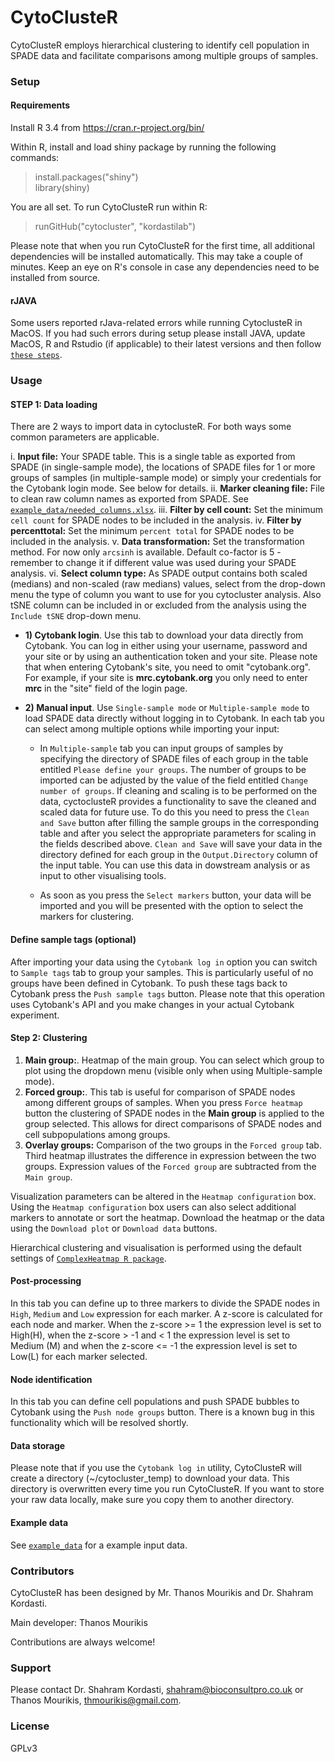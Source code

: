 # CytoClusteR #

CytoClusteR employs hierarchical clustering to identify cell population in SPADE data and facilitate comparisons among multiple groups of samples.

### Setup ###

#### Requirements ####

Install R 3.4 from https://cran.r-project.org/bin/

Within R, install and load shiny package by running the following commands:
> install.packages("shiny")  
> library(shiny)

You are all set. To run CytoClusteR run within R:
> runGitHub("cytocluster", "kordastilab")

Please note that when you run CytoClusteR for the first time, all additional dependencies will be installed automatically.
This may take a couple of minutes. Keep an eye on R's console in case any dependencies need to be installed from source.

#### rJAVA ####

Some users reported rJava-related errors while running CytoclusteR in MacOS. If you had such errors during setup please install JAVA, update MacOS, R and Rstudio (if applicable) to their latest versions and then follow [`these steps`](https://github.com/kordastilab/cytocluster/blob/master/docs/rJava.md).

### Usage ###

#### STEP 1: Data loading ####

There are 2 ways to import data in cytoclusteR. For both ways some common parameters are applicable.

i. **Input file:** Your SPADE table. This is a single table as exported from SPADE (in single-sample mode), the locations of SPADE files for 1 or more groups of samples (in multiple-sample mode) or simply your credentials for the Cytobank login mode. See below for details.
ii. **Marker cleaning file:** File to clean raw column names as exported from SPADE. See [`example_data/needed_columns.xlsx`](https://github.com/kordastilab/cytocluster/blob/master/example_data/needed_columns.xlsx).
iii. **Filter by cell count:** Set the minimum `cell count` for SPADE nodes to be included in the analysis.
iv. **Filter by percenttotal:** Set the minimum `percent total` for SPADE nodes to be included in the analysis.
v. **Data transformation:** Set the transformation method. For now only `arcsinh` is available. Default co-factor is 5 - remember to change it if different value was used during your SPADE analysis.
vi. **Select column type:** As SPADE output contains both scaled (medians) and non-scaled (raw medians) values, select from the drop-down menu the type of column you want to use for you cytocluster analysis. Also tSNE column can be included in or excluded from the analysis using the `Include tSNE` drop-down menu.


* **1) Cytobank login**. Use this tab to download your data directly from Cytobank. You can log in either using your username, password and your site or by using an authentication token and your site. Please note that when entering Cytobank's site, you need to omit "cytobank.org". For example, if your site is **mrc.cytobank.org** you only need to enter **mrc** in the "site" field of the login page.

* **2) Manual input**. Use `Single-sample mode` or `Multiple-sample mode` to load SPADE data directly without logging in to Cytobank. In each tab you can select among multiple options while importing your input:
       
    * In `Multiple-sample` tab you can input groups of samples by specifying the directory of SPADE files of each group in the table entitled `Please define your groups`. The number of groups to be imported can be adjusted by the value of the field entitled `Change number of groups`. If cleaning and scaling is to be performed on the data, cyctoclusteR provides a functionality to save the cleaned and scaled data for future use. To do this you need to press the `Clean and Save` button after filling the sample groups in the corresponding table and after you select the appropriate parameters for scaling in the fields described above. `Clean and Save` will save your data in the directory defined for each group in the `Output.Directory` column of the input table. You can use this data in dowstream analysis or as input to other visualising tools.

    * As soon as you press the `Select markers` button, your data will be imported and you will be presented with the option to select the markers for clustering.

#### Define sample tags (optional) ####

After importing your data using the `Cytobank log in` option you can switch to `Sample tags` tab to group your samples. This is particularly useful of no groups have been defined in Cytobank. To push these tags back to Cytobank press the `Push sample tags` button. Please note that this operation uses Cytobank's API and you make changes in your actual Cytobank experiment.

#### Step 2: Clustering ####

1. **Main group:**. Heatmap of the main group. You can select which group to plot using the dropdown menu (visible only when using Multiple-sample mode).
2. **Forced group:**. This tab is useful for comparison of SPADE nodes among different groups of samples. When you press `Force heatmap` button the clustering of SPADE nodes in the **Main group** is applied to the group selected. This allows for direct comparisons of SPADE nodes and cell subpopulations among groups.
3. **Overlay groups:** Comparison of the two groups in the `Forced group` tab. Third heatmap illustrates the difference in expression between the two groups. Expression values of the `Forced group` are subtracted from the `Main group`.

Visualization parameters can be altered in the `Heatmap configuration` box. Using the `Heatmap configuration` box users can also select additional markers to annotate or sort the heatmap. Download the heatmap or the data using the `Download plot` or `Download data` buttons.

Hierarchical clustering and visualisation is performed using the default settings of [`ComplexHeatmap R package`](https://bioconductor.org/packages/release/bioc/html/ComplexHeatmap.html).

#### Post-processing ####

In this tab you can define up to three markers to divide the SPADE nodes in `High`, `Medium` and `Low` expression for each marker. A z-score is calculated for each node and marker. When the z-score >= 1 the expression level is set to High(H), when the z-score > -1 and < 1 the expression level is set to Medium (M) and when the z-score <= -1 the expression level is set to Low(L) for each marker selected.

#### Node identification ####

In this tab you can define cell populations and push SPADE bubbles to Cytobank using the `Push node groups` button. There is a known bug in this functionality which will be resolved shortly.

#### Data storage ####

Please note that if you use the `Cytobank log in` utility, CytoClusteR will create a directory (~/cytocluster_temp) to download your data. This directory is overwritten every time you run CytoClusteR. If you want to store your raw data locally, make sure you copy them to another directory.

#### Example data ####

See [`example_data`](https://github.com/kordastilab/cytocluster/tree/master/example_data) for a example input data.

### Contributors ###

CytoClusteR has been designed by Mr. Thanos Mourikis and Dr. Shahram Kordasti.

Main developer: Thanos Mourikis

Contributions are always welcome!

### Support ###

Please contact Dr. Shahram Kordasti, shahram@bioconsultpro.co.uk or Thanos Mourikis, thmourikis@gmail.com.

### License ###

GPLv3
